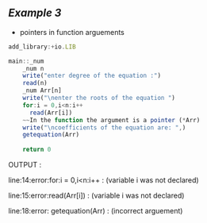 ## ***Example 3***

* pointers in function arguements

```js
add_library:+io.LIB

main::_num
    _num n
    write("enter degree of the equation :")
    read(n)
    _num Arr[n]
    write("\nenter the roots of the equation ")
    for:i = 0,i<n:i++
      read(Arr[i])
    ~~In the function the argument is a pointer (*Arr)
    write("\ncoefficients of the equation are: ",) 
    getequation(Arr)
    
    return 0
```
    




OUTPUT :

line:14:error:for:i = 0,i<n:i++ : (variable i was not declared)

line:15:error:read(Arr[i]) : (variable i was not declared)

line:18:error: getequation(Arr) : (incorrect arguement)

